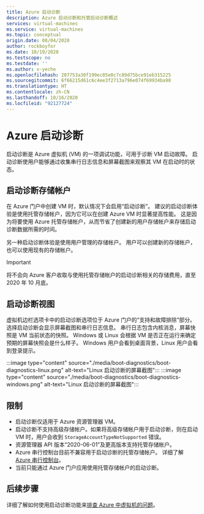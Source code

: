 ```yaml
---
title: Azure 启动诊断
description: Azure 启动诊断和托管启动诊断概述
services: virtual-machines
ms.service: virtual-machines
ms.topic: conceptual
origin.date: 08/04/2020
author: rockboyfor
ms.date: 10/19/2020
ms.testscope: no
ms.testdate: ''
ms.author: v-yeche
ms.openlocfilehash: 207753a30f199ec85e0c7c89d75bce91eb315225
ms.sourcegitcommit: 6f66215d61c6c4ee3f2713a796e074f69934ba98
ms.translationtype: HT
ms.contentlocale: zh-CN
ms.lasthandoff: 10/16/2020
ms.locfileid: "92127724"
---
```

# <a name="azure-boot-diagnostics"></a>Azure 启动诊断

启动诊断是 Azure 虚拟机 (VM) 的一项调试功能，可用于诊断 VM 启动故障。 启动诊断使用户能够通过收集串行日志信息和屏幕截图来观察其 VM 在启动时的状态。

## <a name="boot-diagnostics-storage-account"></a>启动诊断存储帐户
在 Azure 门户中创建 VM 时，默认情况下会启用“启动诊断”。 建议的启动诊断体验是使用托管存储帐户，因为它可以在创建 Azure VM 时显著提高性能。 这是因为将要使用 Azure 托管存储帐户，从而节省了创建新的用户存储帐户来存储启动诊断数据所需的时间。

另一种启动诊断体验是使用用户管理的存储帐户。 用户可以创建新的存储帐户，也可以使用现有的存储帐户。

> [!IMPORTANT]
> 将不会向 Azure 客户收取与使用托管存储帐户的启动诊断相关的存储费用，直至 2020 年 10 月底。

## <a name="boot-diagnostics-view"></a>启动诊断视图
虚拟机边栏选项卡中的启动诊断选项位于 Azure 门户的“支持和故障排除”部分。 选择启动诊断会显示屏幕截图和串行日志信息。 串行日志包含内核消息，屏幕快照是 VM 当前状态的快照。 Windows 或 Linux 会根据 VM 是否正在运行来确定预期的屏幕快照会是什么样子。 Windows 用户会看到桌面背景，Linux 用户会看到登录提示。

:::image type="content" source="./media/boot-diagnostics/boot-diagnostics-linux.png" alt-text="Linux 启动诊断的屏幕截图":::
:::image type="content" source="./media/boot-diagnostics/boot-diagnostics-windows.png" alt-text="Linux 启动诊断的屏幕截图":::

## <a name="limitations"></a>限制
- 启动诊断仅适用于 Azure 资源管理器 VM。 
- 启动诊断不支持高级存储帐户。如果将高级存储帐户用于启动诊断，则在启动 VM 时，用户会收到 `StorageAccountTypeNotSupported` 错误。 
- 资源管理器 API 版本“2020-06-01”及更高版本支持托管存储帐户。
- Azure 串行控制台目前不兼容用于启动诊断的托管存储帐户。 详细了解 [Azure 串行控制台](/virtual-machines/troubleshooting/serial-console-overview)。
- 当前只能通过 Azure 门户应用使用托管存储帐户的启动诊断。 

## <a name="next-steps"></a>后续步骤

详细了解如何使用启动诊断功能来[排查 Azure 中虚拟机的问题](/virtual-machines/troubleshooting/boot-diagnostics)。

<!--Not Available on the [Azure Serial Console](/virtual-machines/troubleshooting/serial-console-overview)-->
<!-- Update_Description: update meta properties, wording update, update link -->